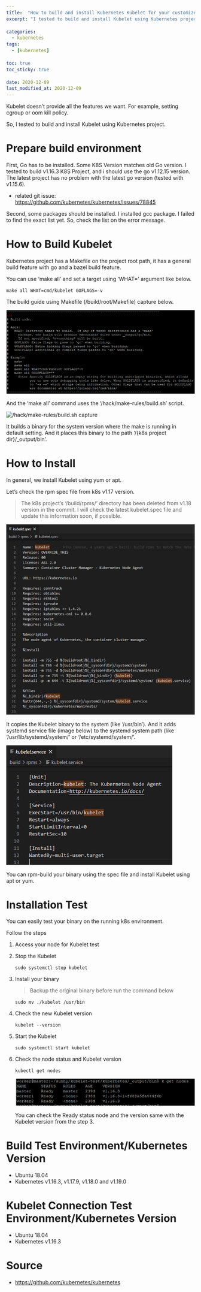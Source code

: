 ```yaml
---
title:  "How to build and install Kubernetes Kubelet for your customized Kubelet"
excerpt: "I tested to build and install Kubelet using Kubernetes project."

categories:
  - kubernetes
tags:
  - [kubernetes]

toc: true
toc_sticky: true
 
date: 2020-12-09
last_modified_at: 2020-12-09
---
```

Kubelet doesn’t provide all the features we want. For example, setting cgroup or oom kill policy.

So, I tested to build and install Kubelet using Kubernetes project.

# Prepare build environment
First, Go has to be installed. Some K8S Version matches old Go version. I tested to build v1.16.3 K8S Project, and i should use the go v1.12.15 version. The latest project has no problem with the latest go version (tested with v1.15.6).
- related git issue: https://github.com/kubernetes/kubernetes/issues/78845

Second, some packages should be installed. I installed gcc package. I failed to find the exact list yet. So, check the list on the error message.

# How to Build Kubelet
Kubernetes project has a Makefile on the project root path, it has a general build feature with go and a bazel build feature.

You can use ‘make all’ and set a target using ‘WHAT=’ argument like below.

```
make all WHAT=cmd/kubelet GOFLAGS=-v
```

The build guide using Makefile (/build/root/Makefile) capture below.

![make build guide capture](/assets/img/kubernetes/2020-12-19-00-28-31.png)

And the ‘make all’ command uses the ‘/hack/make-rules/build.sh’ script.

![/hack/make-rules/build.sh capture
](/assets/img/kubernetes/2020-12-19-00-32-00.png)

It builds a binary for the system version where the make is running in default setting. And it places this binary to the path ‘/{k8s project dir}/_output/bin’.

# How to Install
In general, we install Kubelet using yum or apt.

Let’s check the rpm spec file from k8s v1.17 version.

> The k8s project’s ‘/build/rpms/’ directory has been deleted from v1.18 version in the commit. I will check the latest kubelet.spec file and update this information soon, if possible.

![kubelet rpm spec file](/assets/img/kubernetes/2020-12-19-00-34-08.png)

It copies the Kubelet binary to the system (like ‘/usr/bin’). And it adds systemd service file (image below) to the systemd system path (like ‘/usr/lib/systemd/system/’ or ‘/etc/systemd/system/’.

![kubelet systemd service file](/assets/img/kubernetes/2020-12-19-00-34-54.png)

You can rpm-build your binary using the spec file and install Kubelet using apt or yum.

# Installation Test
You can easily test your binary on the running k8s environment.

Follow the steps

1. Access your node for Kubelet test
2. Stop the Kubelet
    ```
    sudo systemctl stop kubelet
    ```
3. Install your binary
    > Backup the original binary before run the command below
    ```
    sudo mv ./kubelet /usr/bin
    ```
4. Check the new Kubelet version
    ```
    kubelet --version
    ```
5. Start the Kubelet
    ```
    sudo systemctl start kubelet
    ```
6. Check the node status and Kubelet version
    ```
    kubectl get nodes
    ```
    ![nodes info with the new installed kubelet](/assets/img/kubernetes/2020-12-19-00-40-00.png)

    You can check the Ready status node and the version same with the Kubelet version from the step 3.

# Build Test Environment/Kubernetes Version
- Ubuntu 18.04
- Kubernetes v1.16.3, v1.17.9, v1.18.0 and v1.19.0

# Kubelet Connection Test Environment/Kubernetes Version
- Ubuntu 18.04
- Kubernetes v1.16.3

# Source
- https://github.com/kubernetes/kubernetes